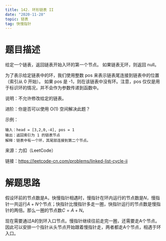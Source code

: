 ```yaml
---
title: 142. 环形链表 II
date: "2020-11-28"
topic: 链表
tag: 快慢指针
---
```

# 题目描述

给定一个链表，返回链表开始入环的第一个节点。 如果链表无环，则返回 null。

为了表示给定链表中的环，我们使用整数 pos 来表示链表尾连接到链表中的位置（索引从 0 开始）。 如果 pos 是 -1，则在该链表中没有环。注意，pos 仅仅是用于标识环的情况，并不会作为参数传递到函数中。


说明：不允许修改给定的链表。

进阶：你是否可以使用 O(1) 空间解决此题？

示例：
```
输入：head = [3,2,0,-4], pos = 1
输出：返回索引为 1 的链表节点
解释：链表中有一个环，其尾部连接到第二个节点。
```

来源：力扣（LeetCode）

链接：https://leetcode-cn.com/problems/linked-list-cycle-ii


# 解题思路

假设环前的节点数是A，快慢指针相遇时，慢指针在环内运行的节点数是$N$，慢指针一共运行$A + N$个节点；快指针比慢指针多走一圈，快指针运行的节点数是慢指针的两倍。那么一圈的节点数$C = A + N$。

现在需要通过A的到环入口节点。慢指针继续往前走完一圈，还需要走A个节点。因此可以安排一个指针从头节点开始跟着慢指针走，两者都走A个节点，相遇于环入口。

